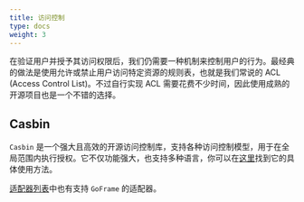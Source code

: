```yaml
---
title: 访问控制
type: docs
weight: 3
---
```


在验证用户并授予其访问权限后，我们仍需要一种机制来控制用户的行为。最经典的做法是使用允许或禁止用户访问特定资源的规则表，也就是我们常说的 ACL (Access Control List)。不过自行实现 ACL 需要花费不少时间，因此使用成熟的开源项目也是一个不错的选择。

## Casbin

`Casbin` 是一个强大且高效的开源访问控制库，支持各种访问控制模型，用于在全局范围内执行授权。它不仅功能强大，也支持多种语言，你可以在[这里](https://casbin.org/zh/docs/get-started)找到它的具体使用方法。

[适配器列表](https://casbin.org/zh/docs/adapters)中也有支持 `GoFrame` 的适配器。